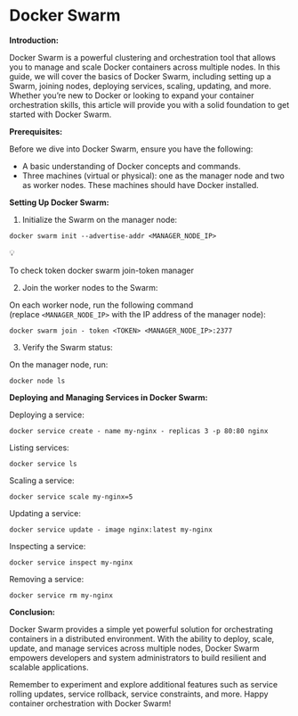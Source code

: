 # Docker Swarm

**Introduction:**

Docker Swarm is a powerful clustering and orchestration tool that allows you to manage and scale Docker containers across multiple nodes. In this guide, we will cover the basics of Docker Swarm, including setting up a Swarm, joining nodes, deploying services, scaling, updating, and more. Whether you’re new to Docker or looking to expand your container orchestration skills, this article will provide you with a solid foundation to get started with Docker Swarm.


**Prerequisites:**

Before we dive into Docker Swarm, ensure you have the following:

- A basic understanding of Docker concepts and commands.
- Three machines (virtual or physical): one as the manager node and two as worker nodes. These machines should have Docker installed.

**Setting Up Docker Swarm:**

1. Initialize the Swarm on the manager node:

```
docker swarm init --advertise-addr <MANAGER_NODE_IP>
```

<aside>
💡

To check token
docker swarm join-token manager

</aside>

2. Join the worker nodes to the Swarm:

On each worker node, run the following command (replace `<MANAGER_NODE_IP>` with the IP address of the manager node):

```
docker swarm join - token <TOKEN> <MANAGER_NODE_IP>:2377
```

3. Verify the Swarm status:

On the manager node, run:

```
docker node ls
```

**Deploying and Managing Services in Docker Swarm:**

Deploying a service:

```
docker service create - name my-nginx - replicas 3 -p 80:80 nginx
```

Listing services:

```
docker service ls
```

Scaling a service:

```
docker service scale my-nginx=5
```

Updating a service:

```
docker service update - image nginx:latest my-nginx
```

Inspecting a service:

```
docker service inspect my-nginx
```

Removing a service:

```
docker service rm my-nginx
```

**Conclusion:**

Docker Swarm provides a simple yet powerful solution for orchestrating containers in a distributed environment. With the ability to deploy, scale, update, and manage services across multiple nodes, Docker Swarm empowers developers and system administrators to build resilient and scalable applications.

Remember to experiment and explore additional features such as service rolling updates, service rollback, service constraints, and more. Happy container orchestration with Docker Swarm!